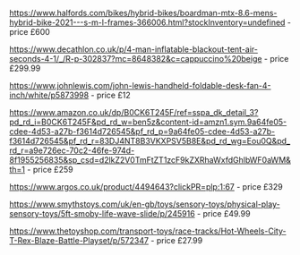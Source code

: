 https://www.halfords.com/bikes/hybrid-bikes/boardman-mtx-8.6-mens-hybrid-bike-2021---s-m-l-frames-366006.html?stockInventory=undefined - price £600

https://www.decathlon.co.uk/p/4-man-inflatable-blackout-tent-air-seconds-4-1/_/R-p-302837?mc=8648382&c=cappuccino%20beige - price £299.99

https://www.johnlewis.com/john-lewis-handheld-foldable-desk-fan-4-inch/white/p5873998 - price £12

https://www.amazon.co.uk/dp/B0CK6T245F/ref=sspa_dk_detail_3?pd_rd_i=B0CK6T245F&pd_rd_w=ben5z&content-id=amzn1.sym.9a64fe05-cdee-4d53-a27b-f3614d726545&pf_rd_p=9a64fe05-cdee-4d53-a27b-f3614d726545&pf_rd_r=83DJ4NT8B3VKXPSV5B8E&pd_rd_wg=Eou0Q&pd_rd_r=a9e726ec-70c2-46fe-974d-8f1955256835&sp_csd=d2lkZ2V0TmFtZT1zcF9kZXRhaWxfdGhlbWF0aWM&th=1 - price £259

https://www.argos.co.uk/product/4494643?clickPR=plp:1:67 - price £329

https://www.smythstoys.com/uk/en-gb/toys/sensory-toys/physical-play-sensory-toys/5ft-smoby-life-wave-slide/p/245916 - price £49.99

https://www.thetoyshop.com/transport-toys/race-tracks/Hot-Wheels-City-T-Rex-Blaze-Battle-Playset/p/572347 - price £27.99


